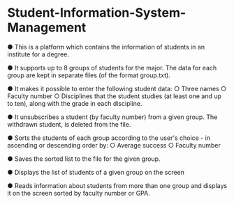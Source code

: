 #                                 Student-Information-System-Management
● This is a platform which contains the information of students in an institute for a degree.

● It supports up to 8 groups of students for the major. The data for each group are  kept in separate files (of the format group.txt).

● It makes it possible to enter the following student data:
○ Three names
○ Faculty number
○ Disciplines that the student studies (at least one and up to ten), along with the grade in each discipline.

● It unsubscribes a student (by faculty number) from a given group. The withdrawn student, is deleted from the file.

● Sorts the students of each group according to the user's choice - in ascending or descending order by:
○ Average success
○ Faculty number

● Saves the sorted list to the file for the given group.

● Displays the list of students of a given group on the screen

● Reads information about students from more than one group and displays it on the screen
sorted by faculty number or GPA.
